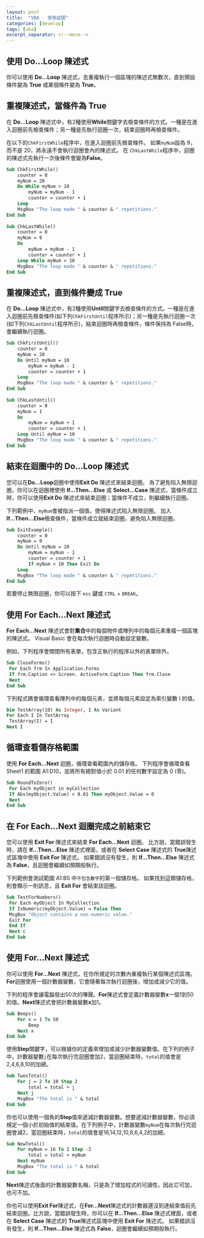 ```yaml
---
layout: post
title:  "VBA - 使用迴圈"
categories: [develop]
tags: [vba]
excerpt_separator: <!--more-->
---
```


## 使用 Do...Loop 陳述式

你可以使用 **Do...Loop** 陳述式，去重複執行一個區塊的陳述式無數次，直到預設條件變為 **True** 或某個條件變為 **True**。

## 重複陳述式，當條件為 True

在 **Do...Loop** 陳述式中，有2種使用**While**關鍵字去檢查條件的方式。一種是在進入迴圈前先檢查條件；另一種是先執行迴圈一次，結束迴圈時再檢查條件。<!--more-->

在以下的`ChkFirstWhile`程序中，在進入迴圈前先檢查條件。 如果`myNum`設為 9，而不是 20，將永遠不會執行迴圈會內的陳述式。 在 `ChkLastWhile`程序中，迴圈的陳述式先執行一次後條件會變為**False**。

```vb
Sub ChkFirstWhile() 
    counter = 0 
    myNum = 20 
    Do While myNum > 10 
        myNum = myNum - 1 
        counter = counter + 1 
    Loop 
    MsgBox "The loop made " & counter & " repetitions." 
End Sub 
 
Sub ChkLastWhile() 
    counter = 0 
    myNum = 9 
    Do 
        myNum = myNum - 1 
        counter = counter + 1 
    Loop While myNum > 10 
    MsgBox "The loop made " & counter & " repetitions." 
End Sub
```

## 重複陳述式，直到條件變成 True

在 **Do...Loop** 陳述式中，有2種使用**Until**關鍵字去檢查條件的方式。一種是在進入迴圈前先檢查條件(如下列`ChkFirstUntil`程序所示)；另一種是先執行迴圈一次(如下列`ChkLastUntil`程序所示)，結束迴圈時再檢查條件，條件保持為 False時，會繼續執行迴圈。

```vb
Sub ChkFirstUntil() 
    counter = 0 
    myNum = 20 
    Do Until myNum = 10 
        myNum = myNum - 1 
        counter = counter + 1 
    Loop 
    MsgBox "The loop made " & counter & " repetitions." 
End Sub 
 
Sub ChkLastUntil() 
    counter = 0 
    myNum = 1 
    Do 
        myNum = myNum + 1 
        counter = counter + 1 
    Loop Until myNum = 10 
    MsgBox "The loop made " & counter & " repetitions." 
End Sub
```

## 結束在迴圈中的 Do...Loop 陳述式

您可以在**Do...Loop**迴圈中使用**Exit Do** 陳述式來結束迴圈。 為了避免陷入無限迴圈，你可以在迴圈裡使用 **If...Then...Else** 或 **Select...Case** 陳述式，當條件成立時，你可以使用**Exit Do** 陳述式來結束迴圈；當條件不成立，則繼續執行迴圈。

下列範例中，`myNum`會被指派一個值，使得陳述式陷入無限迴圈。 加入 **If...Then...Else**檢查條件，當條件成立就結束迴圈，避免陷入無限迴圈。

```vb
Sub ExitExample() 
    counter = 0 
    myNum = 9 
    Do Until myNum = 10 
        myNum = myNum - 1 
        counter = counter + 1 
        If myNum < 10 Then Exit Do 
    Loop 
    MsgBox "The loop made " & counter & " repetitions." 
End Sub
```

若要停止無限迴圈，你可以按下 `esc` 鍵或 `CTRL` + `BREAK`。

## 使用 For Each...Next 陳述式

**For Each...Next** 陳述式會對**集合**中的每個物件或陣列中的每個元素重複一個區塊的陳述式。 Visual Basic 會在每次執行迴圈時自動設定變數。 

例如，下列程序會關閉所有表單，包含正執行的程序以外的表單除外。

```vb
Sub CloseForms() 
 For Each frm In Application.Forms 
 If frm.Caption <> Screen. ActiveForm.Caption Then frm.Close 
 Next 
End Sub
```

下列程式碼會循環查看陣列中的每個元素，並將每個元素設定為索引變數 I 的值。

```vb
Dim TestArray(10) As Integer, I As Variant 
For Each I In TestArray 
 TestArray(I) = I 
Next I 
```

## 循環查看儲存格範圍

使用 **For Each...Next** 迴圈，循環查看範圍內的儲存格。 下列程序會循環查看 Sheet1 的範圍 A1:D10，並將所有絕對值小於 0.01 的任何數字設定為 0 (零)。

```vb
Sub RoundToZero() 
 For Each myObject in myCollection 
 If Abs(myObject.Value) < 0.01 Then myObject.Value = 0 
 Next 
End Sub
```

## 在 For Each...Next 迴圈完成之前結束它

您可以使用 **Exit For** 陳述式來結束 **For Each...Next** 迴圈。 比方說，當錯誤發生時，請在 **If...Then...Else** 陳述式裡面，或者在 **Select Case** 陳述式的 **True**陳述式區塊中使用 **Exit For** 陳述式。 如果錯誤沒有發生，則 **If...Then...Else** 陳述式為 **False**，且迴圈會繼續如預期般執行。

下列範例會測試範圍 A1:B5 中`不包含數字`的第一個儲存格。 如果找到這類儲存格，則會顯示一則訊息，且 **Exit For** 會結束該迴圈。

```vb
Sub TestForNumbers() 
 For Each myObject In MyCollection 
 If IsNumeric(myObject.Value) = False Then 
 MsgBox "Object contains a non-numeric value." 
 Exit For 
 End If 
 Next c 
End Sub
```

## 使用 For...Next 陳述式

你可以使用 **For...Next** 陳述式，在你所規定的次數內重複執行某個陳述式區塊。**For**迴圈使用一個計數器變數，它會隨著每次執行迴圈後，增加或減少它的值。

下列的程序會讓電腦發出50次的嗶聲。**For**陳述式會定義計數器變數**x**一個1到50的值。**Next**陳述式會把計數器變數**x**加1。

```vb
Sub Beeps() 
    For x = 1 To 50 
        Beep 
    Next x 
End Sub
```

使用**Step**關鍵字，可以根據你的定義來增加或減少計數器變數值。在下列的例子中，計數器變數`j`在每次執行完迴圈會加2，當迴圈結束時，`total`的值會是2,4,6,8,10的加總。

```vb
Sub TwosTotal() 
    For j = 2 To 10 Step 2 
        total = total + j 
    Next j 
    MsgBox "The total is " & total 
End Sub
```

你也可以使用一個負的**Step**值來遞減計數器變數。想要遞減計數器變數，你必須規定一個小於初始值的結束值。在下列例子中，計數器變數`myNum`在每次執行完迴圈會減2，當迴圈結束時，`total`的值會是16,14,12,10,8,6,4,2的加總。

```vb
Sub NewTotal() 
    For myNum = 16 To 2 Step -2 
        total = total + myNum 
    Next myNum 
    MsgBox "The total is " & total 
End Sub
```

**Next**陳述式後面的計數器變數名稱，只是為了增加程式的可讀性，因此它可加，也可不加。

你也可以使用**Exit For**陳述式，在**For...Next**陳述式的計數器還沒到達結束值前先結束迴圈。比方說，當錯誤發生時，你可以在 **If...Then...Else** 陳述式裡面，或者在 **Select Case** 陳述式的 **True**陳述式區塊中使用 **Exit For** 陳述式。 如果錯誤沒有發生，則 **If...Then...Else** 陳述式為 **False**，迴圈會繼續如預期般執行。
